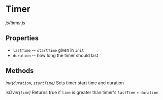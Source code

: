 Timer
=====
*js/timer.js*

Properties
----------
* `lastTime` -- `startTime` given in `init`
* `duration` -- how long the timer should last

Methods
-------
*init(`duration`, `startTime`)*
Sets timer start time and duration

*isOver(`time`)*
Returns true if `time` is greater than timer's `lastTime` + `duration`